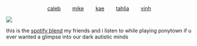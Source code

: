 
        [caleb](https://github.com/zombehattack)   [mike](https://github.com/mkeitstop)   [kae](https://github.com/ryutsushi)   [tahlia](https://github.com/FIeshwater)   [vinh](https://github.com/skincarver) 

   ![](https://files.catbox.moe/dzsirv.webp)


this is the [spotify blend](https://open.spotify.com/playlist/37i9dQZF1EJu0ZxyY3Ybtu?si=bbiVM8PfS0-S9QLf1F-Qug) my friends and i listen to while playing ponytown 
if u ever wanted a glimpse into our dark autistic minds 
